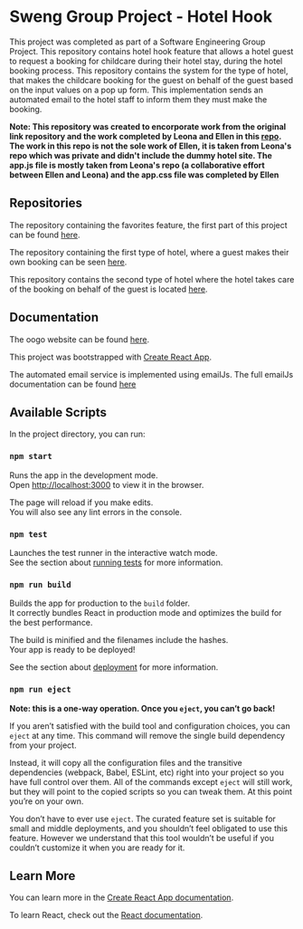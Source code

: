 # Sweng Group Project - Hotel Hook
This project was completed as part of a Software Engineering Group Project. This repository contains hotel hook feature that allows a hotel guest to request a booking for childcare during their hotel stay, during the hotel booking process. 
This repository contains the system for the type of hotel, that makes the childcare booking for the guest on behalf of the guest based on the input values on a pop up form. This implementation sends an automated email to the hotel staff to inform them they must make the booking. 

**Note: This repository was created to encorporate work from the original link repository and the work completed by Leona and Ellen in this [repo](https://github.com/leonawolff/Hotel-Email). The work in this repo is not the sole work of Ellen, it is taken from Leona's repo which was private and didn't include the dummy hotel site. The app.js file is mostly taken from Leona's repo (a collaborative effort between Ellen and Leona) and the app.css file was completed by Ellen**


## Repositories
The repository containing the favorites feature, the first part of this project can be found [here](https://github.com/EllenWhelan/flex-template-web).

 The repository containing the first type of hotel, where a guest makes their own booking can be seen [here](https://github.com/EllenWhelan/link).

 This repository contains the second type of hotel where the hotel takes care of the booking on behalf of the guest is located [here](https://github.com/EllenWhelan/luxury-link).

## Documentation
The oogo website can be found [here](https://oogo.herokuapp.com/).

This project was bootstrapped with [Create React App](https://github.com/facebook/create-react-app).

The automated email service is implemented using emailJs. The full emailJs documentation can be found [here](https://www.emailjs.com/docs/)

## Available Scripts

In the project directory, you can run:

### `npm start`

Runs the app in the development mode.<br />
Open [http://localhost:3000](http://localhost:3000) to view it in the browser.

The page will reload if you make edits.<br />
You will also see any lint errors in the console.

### `npm test`

Launches the test runner in the interactive watch mode.<br />
See the section about [running tests](https://facebook.github.io/create-react-app/docs/running-tests) for more information.

### `npm run build`

Builds the app for production to the `build` folder.<br />
It correctly bundles React in production mode and optimizes the build for the best performance.

The build is minified and the filenames include the hashes.<br />
Your app is ready to be deployed!

See the section about [deployment](https://facebook.github.io/create-react-app/docs/deployment) for more information.

### `npm run eject`

**Note: this is a one-way operation. Once you `eject`, you can’t go back!**

If you aren’t satisfied with the build tool and configuration choices, you can `eject` at any time. This command will remove the single build dependency from your project.

Instead, it will copy all the configuration files and the transitive dependencies (webpack, Babel, ESLint, etc) right into your project so you have full control over them. All of the commands except `eject` will still work, but they will point to the copied scripts so you can tweak them. At this point you’re on your own.

You don’t have to ever use `eject`. The curated feature set is suitable for small and middle deployments, and you shouldn’t feel obligated to use this feature. However we understand that this tool wouldn’t be useful if you couldn’t customize it when you are ready for it.

## Learn More

You can learn more in the [Create React App documentation](https://facebook.github.io/create-react-app/docs/getting-started).

To learn React, check out the [React documentation](https://reactjs.org/).

